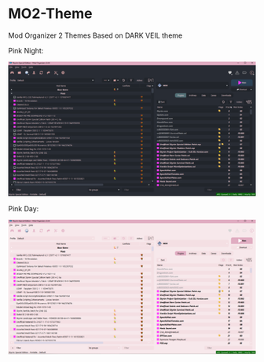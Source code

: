 # MO2-Theme
Mod Organizer 2 Themes Based on DARK VEIL theme

Pink Night:

![Screenshot](pics/pink_night.png)

Pink Day:

![Screenshot](pics/pink_day.png)

